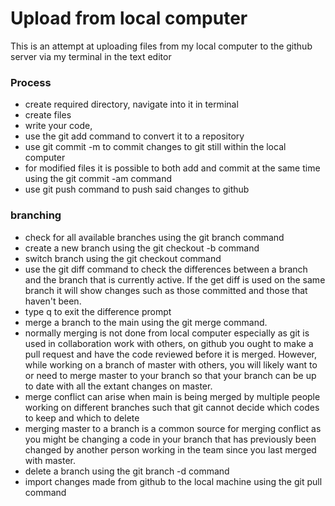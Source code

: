 # Upload from local computer

This is an attempt at uploading files from my local computer to the github
server via my terminal in the text editor

### Process

- create required directory, navigate into it in terminal
- create files
- write your code,
- use the git add command to convert it to a repository
- use git commit -m to commit changes to git still within the local computer
- for modified files it is possible to both add and commit at the same time using
the git commit -am command
- use git push command to push said changes to github

### branching
- check for all available branches using the git branch command
- create a new branch using the git checkout -b <branch name> command
- switch branch using the git checkout <branch name> command
- use the git diff <branch name> command to check the differences between a branch
and the branch that is currently active. If the get diff is used on the same branch
it will show changes such as those committed and those that haven't been.
- type q to exit the difference prompt
- merge a branch to the main using the git merge command.
- normally merging is not done from local computer especially as git is used in
collaboration work with others, on github you ought to make a pull request and
have the code reviewed before it is merged. However, while working on a branch of
master with others, you will likely want to or need to merge master to your branch
so that your branch can be up to date with all the extant changes on master.
- merge conflict can arise when main is being merged by multiple people working on
different branches such that git cannot decide which codes to keep and which to delete
- merging master to a branch is a common source for merging conflict as you might be
changing a code in your branch that has previously been changed by another person working
in the team since you last merged with master.
- delete a branch using the git branch -d <branch name> command
- import changes made from github to the local machine using the git pull command
